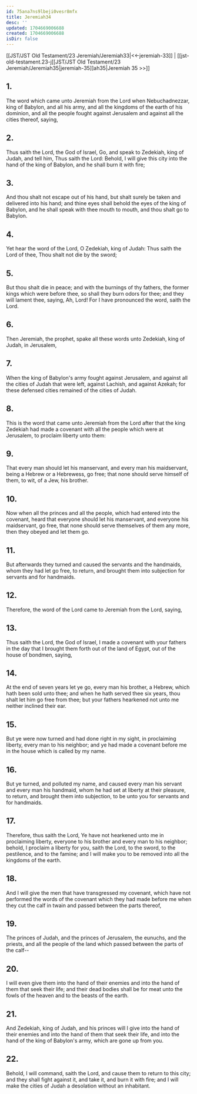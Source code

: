 ```yaml
---
id: 75ana7ns9lbeji0vesr8mfx
title: Jeremiah34
desc: ''
updated: 1704669006688
created: 1704669006688
isDir: false
---
```

[[JST/JST Old Testament/23 Jeremiah/Jeremiah33|<<-jeremiah-33]] | [[jst-old-testament.23-j[[JST/JST Old Testament/23 Jeremiah/Jeremiah35|jeremiah-35]]ah35|Jeremiah 35 >>]]
## 1.
The word which came unto Jeremiah from the Lord when Nebuchadnezzar, king of Babylon, and all his army, and all the kingdoms of the earth of his dominion, and all the people fought against Jerusalem and against all the cities thereof, saying,
## 2.
Thus saith the Lord, the God of Israel, Go, and speak to Zedekiah, king of Judah, and tell him, Thus saith the Lord: Behold, I will give this city into the hand of the king of Babylon, and he shall burn it with fire;
## 3.
And thou shalt not escape out of his hand, but shalt surely be taken and delivered into his hand; and thine eyes shall behold the eyes of the king of Babylon, and he shall speak with thee mouth to mouth, and thou shalt go to Babylon.
## 4.
Yet hear the word of the Lord, O Zedekiah, king of Judah: Thus saith the Lord of thee, Thou shalt not die by the sword;
## 5.
But thou shalt die in peace; and with the burnings of thy fathers, the former kings which were before thee, so shall they burn odors for thee; and they will lament thee, saying, Ah, Lord! For I have pronounced the word, saith the Lord.
## 6.
Then Jeremiah, the prophet, spake all these words unto Zedekiah, king of Judah, in Jerusalem,
## 7.
When the king of Babylon\'s army fought against Jerusalem, and against all the cities of Judah that were left, against Lachish, and against Azekah; for these defensed cities remained of the cities of Judah.
## 8.
This is the word that came unto Jeremiah from the Lord after that the king Zedekiah had made a covenant with all the people which were at Jerusalem, to proclaim liberty unto them:
## 9.
That every man should let his manservant, and every man his maidservant, being a Hebrew or a Hebrewess, go free; that none should serve himself of them, to wit, of a Jew, his brother.
## 10.
Now when all the princes and all the people, which had entered into the covenant, heard that everyone should let his manservant, and everyone his maidservant, go free, that none should serve themselves of them any more, then they obeyed and let them go.
## 11.
But afterwards they turned and caused the servants and the handmaids, whom they had let go free, to return, and brought them into subjection for servants and for handmaids.
## 12.
Therefore, the word of the Lord came to Jeremiah from the Lord, saying,
## 13.
Thus saith the Lord, the God of Israel, I made a covenant with your fathers in the day that I brought them forth out of the land of Egypt, out of the house of bondmen, saying,
## 14.
At the end of seven years let ye go, every man his brother, a Hebrew, which hath been sold unto thee; and when he hath served thee six years, thou shalt let him go free from thee; but your fathers hearkened not unto me neither inclined their ear.
## 15.
But ye were now turned and had done right in my sight, in proclaiming liberty, every man to his neighbor; and ye had made a covenant before me in the house which is called by my name.
## 16.
But ye turned, and polluted my name, and caused every man his servant and every man his handmaid, whom he had set at liberty at their pleasure, to return, and brought them into subjection, to be unto you for servants and for handmaids.
## 17.
Therefore, thus saith the Lord, Ye have not hearkened unto me in proclaiming liberty, everyone to his brother and every man to his neighbor; behold, I proclaim a liberty for you, saith the Lord, to the sword, to the pestilence, and to the famine; and I will make you to be removed into all the kingdoms of the earth.
## 18.
And I will give the men that have transgressed my covenant, which have not performed the words of the covenant which they had made before me when they cut the calf in twain and passed between the parts thereof,
## 19.
The princes of Judah, and the princes of Jerusalem, the eunuchs, and the priests, and all the people of the land which passed between the parts of the calf\--
## 20.
I will even give them into the hand of their enemies and into the hand of them that seek their life; and their dead bodies shall be for meat unto the fowls of the heaven and to the beasts of the earth.
## 21.
And Zedekiah, king of Judah, and his princes will I give into the hand of their enemies and into the hand of them that seek their life, and into the hand of the king of Babylon\'s army, which are gone up from you.
## 22.
Behold, I will command, saith the Lord, and cause them to return to this city; and they shall fight against it, and take it, and burn it with fire; and I will make the cities of Judah a desolation without an inhabitant.

